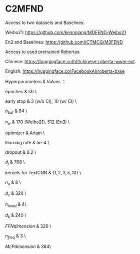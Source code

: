 # C2MFND
Access to two datasets and Baselines:

Weibo21: https://github.com/kennqiang/MDFEND-Weibo21

En3 and Baselines: https://github.com/ICTMCG/M3FEND

Access to used pretrained Robertas:

Chinese: https://huggingface.co/hfl/chinese-roberta-wwm-ext

English: https://huggingface.co/FacebookAI/roberta-base


Hyperparameters & Values ： 

epoches   & 50        \\ 

early stop   & 3 (w/o CI), 10 (w/ CI)        \\ 

$n_{bat}$  & 64        \\  

$n_w$ & 170 (Weibo21), 512 (En3) \\  

optimizer & Adam \\  

learning rate & 5e-4 \\  

dropout & 0.2 \\  

$d_j$ & 768 \\  

kernels for TextCNN & $\{1,2,3,5,10\}$ \\  

$n_u$ & 8 \\

$d_z$ & 320 \\

$n_{head}$ & 4\\

$d_k$ & 240 \\

$FFN dimension$ & 320 \\

$n_{freq}$ & 3 \\

$MLP dimension$ & 384\\
